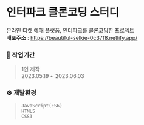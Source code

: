 # 인터파크 클론코딩 스터디
온라인 티켓 예매 플랫폼, 인터파크를 클론코딩한 프로젝트 <br/>
**배포주소** : https://beautiful-selkie-0c37f8.netlify.app/

### 💼 작업기간
> 1인 제작 <br/>
  2023.05.19 ~ 2023.06.03 
  
### ⚙ 개발환경
> `JavaScript(ES6)` <br/>
  `HTML5` <br/>
  `CSS3`
